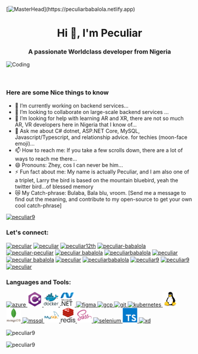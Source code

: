 [![MasterHead](https://1.bp.blogspot.com/-7A4WynwLsM...)](https://peculiarbabalola.netlify.app)

<h1 align="center">Hi 👋, I'm Peculiar</h1>
<h3 align="center">A passionate Worldclass developer from Nigeria</h3>
<img align="right" alt="Coding" width="1000" src="https://camo.githubusercontent.com/cae12fddd9d6982901d82580bdf321d81fb299141098ca1c2d4891870827bf17/68747470733a2f2f6d69726f2e6d656469756d2e636f6d2f6d61782f313336302f302a37513379765349765f7430696f4a2d5a2e676966">


<br/>
<br/>
<br/>


### Here are some Nice things to know
- 🔭 I’m currently working on backend services...
- 👯 I’m looking to collaborate on large-scale backend services ...
- 🤔 I’m looking for help with learning AR and XR, there are not so much AR, VR developers here in Nigeria that I know of...
- 💬 Ask me about C# dotnet, ASP.NET Core, MySQL, Javascript/Typescript, and relationship advice. for techies (moon-face emoji)...
- 📫 How to reach me: If you take a few scrolls down, there are a lot of ways to reach me there...
- 😄 Pronouns: Zhey, cos I can never be him...
- ⚡ Fun fact about me: My name is actually Peculiar, and I am also one of a triplet, Larry the bird is based on the mountain bluebird, yeah the twitter bird...of blessed memory
- 😿 My Catch-phrase: Bulaba, Bala blu, vroom. [Send me a message to find out the meaning, and contribute to my open-source to get your own cool catch-phrase]


<p align="left"> <a href="https://github.com/ryo-ma/github-profile-trophy"><img src="https://github-profile-trophy.vercel.app/?username=peculiar9" alt="peculiar9" /></a> </p>

<h3 align="left">Let's connect:</h3>
<p align="left">
<a href="https://codepen.io/peculiar" target="blank"><img align="center" src="https://raw.githubusercontent.com/rahuldkjain/github-profile-readme-generator/master/src/images/icons/Social/codepen.svg" alt="peculiar" height="30" width="40" /></a>
<a href="https://dev.to/peculiar" target="blank"><img align="center" src="https://raw.githubusercontent.com/rahuldkjain/github-profile-readme-generator/master/src/images/icons/Social/devto.svg" alt="peculiar" height="30" width="40" /></a>
<a href="https://twitter.com/peculiar12th" target="blank"><img align="center" src="https://raw.githubusercontent.com/rahuldkjain/github-profile-readme-generator/master/src/images/icons/Social/twitter.svg" alt="peculiar12th" height="30" width="40" /></a>
<a href="https://linkedin.com/in/peculiar-babalola" target="blank"><img align="center" src="https://raw.githubusercontent.com/rahuldkjain/github-profile-readme-generator/master/src/images/icons/Social/linked-in-alt.svg" alt="peculiar-babalola" height="30" width="40" /></a>
<a href="https://stackoverflow.com/users/peculiar-peculiar" target="blank"><img align="center" src="https://raw.githubusercontent.com/rahuldkjain/github-profile-readme-generator/master/src/images/icons/Social/stack-overflow.svg" alt="peculiar-peculiar" height="30" width="40" /></a>
<a href="https://fb.com/peculiarbabalola" target="blank"><img align="center" src="https://raw.githubusercontent.com/rahuldkjain/github-profile-readme-generator/master/src/images/icons/Social/facebook.svg" alt="peculiar babalola" height="30" width="40" /></a>
<a href="https://instagram.com/peculiarbabalola" target="blank"><img align="center" src="https://raw.githubusercontent.com/rahuldkjain/github-profile-readme-generator/master/src/images/icons/Social/instagram.svg" alt="peculiarbabalola" height="30" width="40" /></a>
<a href="https://dribbble.com/peculiar" target="blank"><img align="center" src="https://raw.githubusercontent.com/rahuldkjain/github-profile-readme-generator/master/src/images/icons/Social/dribbble.svg" alt="peculiar" height="30" width="40" /></a>
<a href="https://hashnode.com/peculiar babalola" target="blank"><img align="center" src="https://raw.githubusercontent.com/rahuldkjain/github-profile-readme-generator/master/src/images/icons/Social/hashnode.svg" alt="peculiar babalola" height="30" width="40" /></a>
<a href="https://medium.com/peculiar" target="blank"><img align="center" src="https://raw.githubusercontent.com/rahuldkjain/github-profile-readme-generator/master/src/images/icons/Social/medium.svg" alt="peculiar" height="30" width="40" /></a>
<a href="https://www.hackerrank.com/peculiarbabalola" target="blank"><img align="center" src="https://raw.githubusercontent.com/rahuldkjain/github-profile-readme-generator/master/src/images/icons/Social/hackerrank.svg" alt="peculiarbabalola" height="30" width="40" /></a>
<a href="https://www.leetcode.com/peculiar9" target="blank"><img align="center" src="https://raw.githubusercontent.com/rahuldkjain/github-profile-readme-generator/master/src/images/icons/Social/leet-code.svg" alt="peculiar9" height="30" width="40" /></a>
<a href="https://www.topcoder.com/members/peculiar9" target="blank"><img align="center" src="https://raw.githubusercontent.com/rahuldkjain/github-profile-readme-generator/master/src/images/icons/Social/topcoder.svg" alt="peculiar9" height="30" width="40" /></a>
<a href="https://discord.gg/peculiar" target="blank"><img align="center" src="https://raw.githubusercontent.com/rahuldkjain/github-profile-readme-generator/master/src/images/icons/Social/discord.svg" alt="peculiar" height="30" width="40" /></a>
</p>

<h3 align="left">Languages and Tools:</h3>
<p align="left"> <a href="https://azure.microsoft.com/en-in/" target="_blank" rel="noreferrer"> <img src="https://www.vectorlogo.zone/logos/microsoft_azure/microsoft_azure-icon.svg" alt="azure" width="40" height="40"/> </a> <a href="https://www.w3schools.com/cs/" target="_blank" rel="noreferrer"> <img src="https://raw.githubusercontent.com/devicons/devicon/master/icons/csharp/csharp-original.svg" alt="csharp" width="40" height="40"/> </a> <a href="https://www.docker.com/" target="_blank" rel="noreferrer"> <img src="https://raw.githubusercontent.com/devicons/devicon/master/icons/docker/docker-original-wordmark.svg" alt="docker" width="40" height="40"/> </a> <a href="https://dotnet.microsoft.com/" target="_blank" rel="noreferrer"> <img src="https://raw.githubusercontent.com/devicons/devicon/master/icons/dot-net/dot-net-original-wordmark.svg" alt="dotnet" width="40" height="40"/> </a> <a href="https://www.figma.com/" target="_blank" rel="noreferrer"> <img src="https://www.vectorlogo.zone/logos/figma/figma-icon.svg" alt="figma" width="40" height="40"/> </a> <a href="https://cloud.google.com" target="_blank" rel="noreferrer"> <img src="https://www.vectorlogo.zone/logos/google_cloud/google_cloud-icon.svg" alt="gcp" width="40" height="40"/> </a> <a href="https://git-scm.com/" target="_blank" rel="noreferrer"> <img src="https://www.vectorlogo.zone/logos/git-scm/git-scm-icon.svg" alt="git" width="40" height="40"/> </a> <a href="https://kubernetes.io" target="_blank" rel="noreferrer"> <img src="https://www.vectorlogo.zone/logos/kubernetes/kubernetes-icon.svg" alt="kubernetes" width="40" height="40"/> </a> <a href="https://www.linux.org/" target="_blank" rel="noreferrer"> <img src="https://raw.githubusercontent.com/devicons/devicon/master/icons/linux/linux-original.svg" alt="linux" width="40" height="40"/> </a> <a href="https://www.mongodb.com/" target="_blank" rel="noreferrer"> <img src="https://raw.githubusercontent.com/devicons/devicon/master/icons/mongodb/mongodb-original-wordmark.svg" alt="mongodb" width="40" height="40"/> </a> <a href="https://www.microsoft.com/en-us/sql-server" target="_blank" rel="noreferrer"> <img src="https://www.svgrepo.com/show/303229/microsoft-sql-server-logo.svg" alt="mssql" width="40" height="40"/> </a> <a href="https://www.mysql.com/" target="_blank" rel="noreferrer"> <img src="https://raw.githubusercontent.com/devicons/devicon/master/icons/mysql/mysql-original-wordmark.svg" alt="mysql" width="40" height="40"/> </a> <a href="https://redis.io" target="_blank" rel="noreferrer"> <img src="https://raw.githubusercontent.com/devicons/devicon/master/icons/redis/redis-original-wordmark.svg" alt="redis" width="40" height="40"/> </a> <a href="https://sass-lang.com" target="_blank" rel="noreferrer"> <img src="https://raw.githubusercontent.com/devicons/devicon/master/icons/sass/sass-original.svg" alt="sass" width="40" height="40"/> </a> <a href="https://www.selenium.dev" target="_blank" rel="noreferrer"> <img src="https://raw.githubusercontent.com/detain/svg-logos/780f25886640cef088af994181646db2f6b1a3f8/svg/selenium-logo.svg" alt="selenium" width="40" height="40"/> </a> <a href="https://www.typescriptlang.org/" target="_blank" rel="noreferrer"> <img src="https://raw.githubusercontent.com/devicons/devicon/master/icons/typescript/typescript-original.svg" alt="typescript" width="40" height="40"/> </a> <a href="https://www.adobe.com/products/xd.html" target="_blank" rel="noreferrer"> <img src="https://cdn.worldvectorlogo.com/logos/adobe-xd.svg" alt="xd" width="40" height="40"/> </a> </p>

<p><img align="center" src="https://github-readme-stats.vercel.app/api/top-langs?username=peculiar9&show_icons=true&locale=en&layout=compact" alt="peculiar9" /></p>

<p><img align="center" src="https://github-readme-streak-stats.herokuapp.com/?user=peculiar9&" alt="peculiar9" /></p>


<!--
**Peculiar9/Peculiar9** is a ✨ _special_ ✨ repository because its `README.md` (this file) appears on your GitHub profile.

Here are some ideas to get you started:

- 🔭 I’m currently working on ...
- 🌱 I’m currently learning ...
- 👯 I’m looking to collaborate on ...
- 🤔 I’m looking for help with ...
- 💬 Ask me about ...
- 📫 How to reach me: ...
- 😄 Pronouns: ...
- ⚡ Fun fact: ...
-->
